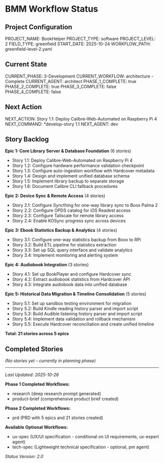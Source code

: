 # BMM Workflow Status

## Project Configuration

PROJECT_NAME: BookHelper
PROJECT_TYPE: software
PROJECT_LEVEL: 2
FIELD_TYPE: greenfield
START_DATE: 2025-10-24
WORKFLOW_PATH: greenfield-level-2.yaml

## Current State

CURRENT_PHASE: 3-Development
CURRENT_WORKFLOW: architecture - Complete
CURRENT_AGENT: architect
PHASE_1_COMPLETE: true
PHASE_2_COMPLETE: true
PHASE_3_COMPLETE: false
PHASE_4_COMPLETE: false

## Next Action

NEXT_ACTION: Story 1.1: Deploy Calibre-Web-Automated on Raspberry Pi 4
NEXT_COMMAND: *develop-story 1.1
NEXT_AGENT: dev

## Story Backlog

**Epic 1: Core Library Server & Database Foundation** (6 stories)
- Story 1.1: Deploy Calibre-Web-Automated on Raspberry Pi 4
- Story 1.2: Configure hardware performance validation checkpoint
- Story 1.3: Configure auto-ingestion workflow with Hardcover metadata
- Story 1.4: Design and implement unified database schema
- Story 1.5: Implement library backup to separate storage
- Story 1.6: Document Calibre CLI fallback procedures

**Epic 2: Device Sync & Remote Access** (4 stories)
- Story 2.1: Configure Syncthing for one-way library sync to Boox Palma 2
- Story 2.2: Configure OPDS catalog for iOS Readest access
- Story 2.3: Configure Tailscale for remote library access
- Story 2.4: Enable KOSync progress sync across devices

**Epic 3: Ebook Statistics Backup & Analytics** (4 stories)
- Story 3.1: Configure one-way statistics backup from Boox to RPi
- Story 3.2: Build ETL pipeline for statistics extraction
- Story 3.3: Set up SQL query interface and validate analytics
- Story 3.4: Implement monitoring and alerting system

**Epic 4: Audiobook Integration** (3 stories)
- Story 4.1: Set up BookPlayer and configure Hardcover sync
- Story 4.2: Extract audiobook statistics from Hardcover API
- Story 4.3: Integrate audiobook data into unified database

**Epic 5: Historical Data Migration & Timeline Consolidation** (5 stories)
- Story 5.1: Set up sandbox testing environment for migration
- Story 5.2: Build Kindle reading history parser and import script
- Story 5.3: Build Audible listening history parser and import script
- Story 5.4: Implement data validation and rollback mechanism
- Story 5.5: Execute Hardcover reconciliation and create unified timeline

**Total: 21 stories across 5 epics**

## Completed Stories

_(No stories yet - currently in planning phase)_

---

_Last Updated: 2025-10-26_

**Phase 1 Completed Workflows:**
- research (deep research prompt generated)
- product-brief (comprehensive product brief created)

**Phase 2 Completed Workflows:**
- prd (PRD with 5 epics and 21 stories created)

**Available Optional Workflows:**
- ux-spec (UX/UI specification - conditional on UI requirements, ux-expert agent)
- tech-spec (Lightweight technical specification - optional, pm agent)

_Status Version: 2.0_
